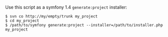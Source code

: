 Use this script as a symfony 1.4 `generate:project` installer:

    $ svn co http://my/empty/trunk my_project
    $ cd my_project
    $ /path/to/symfony generate:project --installer=/path/to/installer.php my_project
